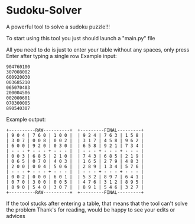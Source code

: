# Sudoku-Solver
A powerful tool to solve a sudoku puzzle!!!

To start using this tool you just should launch a "main.py" file

All you need to do is just to enter your table without any spaces, only press Enter after typing a single row
Example input:



    904760100
    307008002
    600920030
    003685210
    065070403
    200004506
    002000601
    070300005
    890540307
Example output:

    +----------RAW----------+  +---------FINAL---------+
    | 9 0 4 | 7 6 0 | 1 0 0 |  | 9 2 4 | 7 6 3 | 1 5 8 |
    | 3 0 7 | 0 0 8 | 0 0 2 |  | 3 1 7 | 4 5 8 | 9 6 2 |
    | 6 0 0 | 9 2 0 | 0 3 0 |  | 6 5 8 | 9 2 1 | 7 3 4 |
    | - - - + - - - + - - - |  | - - - + - - - + - - - |
    | 0 0 3 | 6 8 5 | 2 1 0 |  | 7 4 3 | 6 8 5 | 2 1 9 |
    | 0 6 5 | 0 7 0 | 4 0 3 |  | 1 6 5 | 2 7 9 | 4 8 3 |
    | 2 0 0 | 0 0 4 | 5 0 6 |  | 2 8 9 | 1 3 4 | 5 7 6 |
    | - - - + - - - + - - - |  | - - - + - - - + - - - |
    | 0 0 2 | 0 0 0 | 6 0 1 |  | 5 3 2 | 8 9 7 | 6 4 1 |
    | 0 7 0 | 3 0 0 | 0 0 5 |  | 4 7 6 | 3 1 2 | 8 9 5 |
    | 8 9 0 | 5 4 0 | 3 0 7 |  | 8 9 1 | 5 4 6 | 3 2 7 |
    +----------RAW----------+  +---------FINAL---------+

If the tool stucks after entering a table, that means that the tool can't solve the problem
Thank's for reading, would be happy to see your edits or advices


